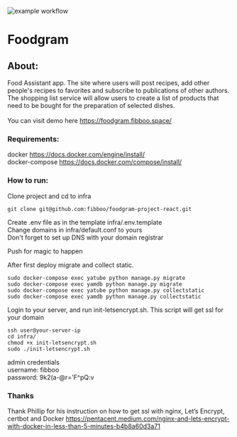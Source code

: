 ![example workflow](https://github.com/fibboo/foodgram-project-react/actions/workflows/workflow.yaml/badge.svg)

# Foodgram
## About:
Food Assistant app. The site where users will post recipes, add
other people's recipes to favorites and subscribe to publications of other authors. The shopping list service will allow
users to create a list of products that need to be bought for the preparation of selected dishes.
<br><br>
You can visit demo here https://foodgram.fibboo.space/ <br>

### Requirements:
docker https://docs.docker.com/engine/install/ <br>
docker-compose https://docs.docker.com/compose/install/

### How to run:

Clone project and cd to infra
```
git clone git@github.com:fibboo/foodgram-project-react.git
```
Create .env file as in the template infra/.env.template <br>
Change domains in infra/default.conf to yours <br>
Don't forget to set up DNS with your domain registrar<br>

Push for magic to happen

After first deploy migrate and collect static.
```
sudo docker-compose exec yatube python manage.py migrate
sudo docker-compose exec yamdb python manage.py migrate
sudo docker-compose exec yatube python manage.py collectstatic
sudo docker-compose exec yamdb python manage.py collectstatic
```

Login to your server, and run init-letsencrypt.sh. This script will get ssl for your domain
```
ssh user@your-server-ip
cd infra/
chmod +x init-letsencrypt.sh
sudo ./init-letsencrypt.sh
```

admin credentials <br>
username: fibboo<br>
password: 9k2(a-@r='F^pQ:v

### Thanks
Thank Phillip for his instruction on how to get ssl with nginx, Let’s Encrypt, certbot and Docker https://pentacent.medium.com/nginx-and-lets-encrypt-with-docker-in-less-than-5-minutes-b4b8a60d3a71 <br>
